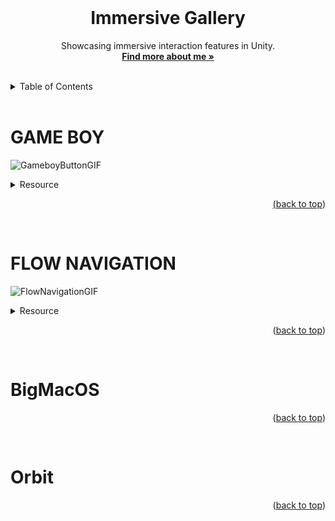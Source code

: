 <div id="top"></div>

<br />

<!-- PROJECT LOGO -->
<div align="center">
  <!-- <img src="" alt="Logo" width="130" height="130"> -->
  <h1 align="center">Immersive Gallery</h1>
  <p align="center">
    Showcasing immersive interaction features in Unity.
    <br />
    <a href="https://colliecollie.netlify.app"><strong>Find more about me »</strong></a>
    <br />
    <br />
  </p>
</div>

<!-- TABLE OF CONTENTS -->
<details>
  <summary>Table of Contents</summary>
  <ol>
    <li><a href="#game-boy">Game Boy</a></li>
    <li><a href="#flow-navigation">Flow Navigation</a></li>
    <li><a href="#bigmacos">BigMacOS</a></li>
    <li><a href="#orbit">Orbit</a></li>
  </ol>
</details>

<br />

# GAME BOY
![GameboyButtonGIF](https://user-images.githubusercontent.com/32338791/190570378-71cc4e2f-90cb-4d67-983e-82964195cf1d.gif)

<details>
  <summary>Resource</summary>
  <ul>
    <li>Gameboy model by <a href="https://skfb.ly/6YNov">Georg Klein.</li>
  </ul>
</details>

<p align="right">(<a href="#top">back to top</a>)</p>
<br />

# FLOW NAVIGATION
![FlowNavigationGIF](https://user-images.githubusercontent.com/32338791/190569224-09d73faa-401c-4e6e-923f-835d7e00db72.gif)

<details>
  <summary>Resource</summary>
  <ul>
    <li>Nike model by <a href="https://skfb.ly/6QWO6">quaz30.<a /></li>
    <li>Light Bulb model by <a href="https://skfb.ly/6RYTE">takeboncog.<a /></li>
    <li>Skull model by <a href="https://skfb.ly/JrST">martinjario.<a /></li>
    <li>Rubber Duck model by <a href="https://skfb.ly/6TsSv">Ikki_3d.<a /></li>
    <li>Camera model by <a href="https://skfb.ly/orGUL">Martijn.<a /></li>
  </ul>
</details>

<p align="right">(<a href="#top">back to top</a>)</p>
<br />

# BigMacOS

<p align="right">(<a href="#top">back to top</a>)</p>
<br />

# Orbit

<p align="right">(<a href="#top">back to top</a>)</p>
<br />
